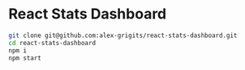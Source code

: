 # React Stats Dashboard

```bash
git clone git@github.com:alex-grigits/react-stats-dashboard.git
cd react-stats-dashboard
npm i
npm start
```
